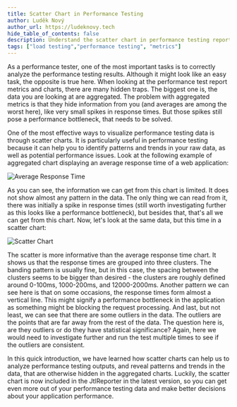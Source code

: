 ```yaml
---
title: Scatter Chart in Performance Testing
author: Luděk Nový
author_url: https://ludeknovy.tech
hide_table_of_contents: false
description: Understand the scatter chart in performance testing reports how it can help you to understand the data better.
tags: ["load testing","performance testing", "metrics"]
---
```


As a performance tester, one of the most important tasks is to correctly analyze the performance testing results.
Although it might look like an easy task, the opposite is true here. When looking at the performance test report metrics and charts, there are many hidden traps.
The biggest one is, the data you are looking at are aggregated. The problem with aggregated metrics is that
they hide information from you (and averages are among the worst here), like very small spikes in response times.
But those spikes still pose a performance bottleneck, that needs to be solved.

One of the most effective ways to visualize performance testing data is through scatter charts.
It is particularly useful in performance testing because it can help you to identify patterns and trends in your raw data, as well as potential performance issues.
Look at the following example of aggregated chart displaying an average response time of a web application:

![Average Response Time](./assets/avg_chart.png)

As you can see, the information we can get from this chart is limited. It does not show almost any pattern in the data.
The only thing we can read from it, there was initially a spike in response times (still worth investigating further as this looks like a performance bottleneck),
but besides that, that's all we can get from this chart. Now, let's look at the same data, but this time in a scatter chart:

![Scatter Chart](./assets/scatter_chart.png)

The scatter is more informative than the average response time chart. It shows us that the response times are grouped into three clusters.
The banding pattern is usually fine, but in this case, the spacing between the clusters seems to be bigger than desired - the clusters are roughly defined around 0-100ms, 1000-200ms, and 12000-2000ms.
Another pattern we can see here is that on some occasions, the response times form almost a vertical line. This might signify a performance bottleneck in the application as something might be blocking the request processing.
And last, but not least, we can see that there are some outliers in the data. The outliers are the points that are far away from the rest of the data. The question here is, are they outliers or do they have statistical significance?
Again, here we would need to investigate further and run the test multiple times to see if the outliers are consistent.

In this quick introduction, we have learned how scatter charts can help us to analyze performance testing outputs, and reveal patterns and trends in the data,
that are otherwise hidden in the aggregated charts. Luckily, the scatter chart is now included in the JtlReporter in the latest version, so you can get even more out of your performance
testing data and make better decisions about your application performance.
